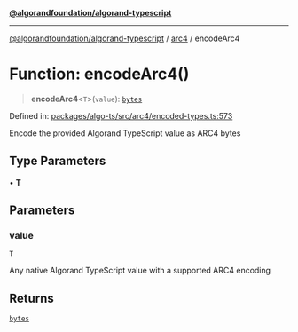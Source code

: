[**@algorandfoundation/algorand-typescript**](../../README.md)

***

[@algorandfoundation/algorand-typescript](../../README.md) / [arc4](../README.md) / encodeArc4

# Function: encodeArc4()

> **encodeArc4**\<`T`\>(`value`): [`bytes`](../../index/type-aliases/bytes.md)

Defined in: [packages/algo-ts/src/arc4/encoded-types.ts:573](https://github.com/algorandfoundation/puya-ts/blob/main/packages/algo-ts/src/arc4/encoded-types.ts#L573)

Encode the provided Algorand TypeScript value as ARC4 bytes

## Type Parameters

• **T**

## Parameters

### value

`T`

Any native Algorand TypeScript value with a supported ARC4 encoding

## Returns

[`bytes`](../../index/type-aliases/bytes.md)

